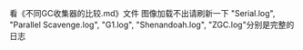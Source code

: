 看《不同GC收集器的比较.md》文件
图像加载不出请刷新一下
"Serial.log", "Parallel Scavenge.log", "G1.log", "Shenandoah.log", "ZGC.log"分别是完整的日志
